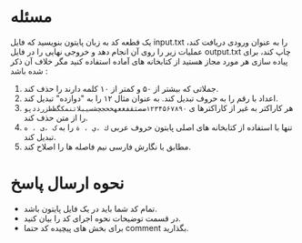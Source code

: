 # مسئله
 یک قطعه کد به زبان پایتون بنویسید که فایل input.txt را به عنوان ورودی دریافت کند، عملیات زیر را روی آن انجام دهد و خروجی نهایی را در فایل output.txt 
 چاپ کند، برای پیاده سازی هر مورد مجاز هستید از کتابخانه های آماده استفاده کنید مگر خلاف آن ذکر شده باشد  : 



 1. جملاتی که بیشتر از ۵۰ و کمتر از ۱۰ کلمه دارند را حذف کند.
 2. اعداد با رقم را به حروف تبدیل کند. به عنوان مثال ۱۲ را به "دوازده" تبدیل کند.
 3. هر کاراکتر به غیر از کاراکترها ی `۱۲۳۴۵۶۷۸۹۰ضصثقفغعهخحجچشسیبلاتنمکگظطزرذدپو` را از متن حذف کند. 
 4. تنها با استفاده از کتابخانه های اصلی پابتون حروف عربی `ك ،ي ، ة` را به `ک ،ی ، ه` تبدیل کند.
 5.  مطابق با نگارش فارسی نیم فاصله ها را اصلاح کند.
 
 
 # نحوه ارسال پاسخ 
  - تمام کد شما باید در یک فایل پایتون باشد.
  - در قسمت توضیحات نحوه اجرای کد را بیان کنید.
  - برای بخش های پیچیده کد حتما comment بگذارید. 
